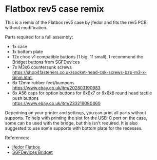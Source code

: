 # Flatbox rev5 case remix
This is a remix of the Flatbox rev5 case by jfedor and fits the rev5 PCB without modification.

Parts required for a full assembly:
- 1x case
- 1x bottom plate
- 12x choc v1 compatible buttons (1 big, 11 small), I recommend the Bridget buttons from SGFDevices
- 7x M3x6 countersunk screws<br>
  https://shop4fasteners.co.uk/socket-head-csk-screws-bzp-m3-x-6mm.html
- 6x 12mm rubber feet/bumpons<br>
  https://www.ebay.co.uk/itm/202803190983
- 6x A56 caps for option buttons for 6x6x7 or 6x6x8 round head tactile push buttons<br>
  https://www.ebay.co.uk/itm/233216080460

Depedning on your printer and settings, you can print all parts without supports.
To help with printing the slot for the USB-C port on the case, some can be used with the bridge, but this isn't required.
It is also suggested to use some supports with bottom plate for the recesses.

References:
- [jfedor Flatbox](https://github.com/jfedor2/flatbox)
- [SGFDevices Bridget](https://github.com/sgfdevices/Bridget)
